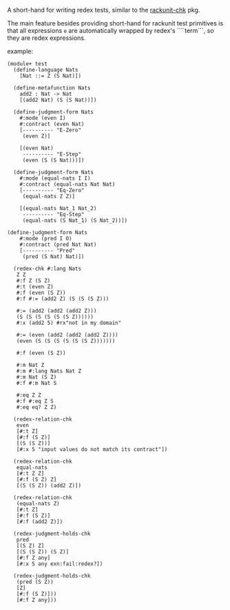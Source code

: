 A short-hand for writing redex tests, similar to the
[rackunit-chk](https://github.com/jeapostrophe/rackunit-chk) pkg.

The main feature besides providing short-hand for rackunit test
primitives is that all expressions ```e``` are automatically
wrapped by redex's ````term```, so they are redex expressions.

example:


```racket
(module+ test
  (define-language Nats
    [Nat ::= Z (S Nat)])
  
  (define-metafunction Nats
    add2 : Nat -> Nat
    [(add2 Nat) (S (S Nat))])
  
  (define-judgment-form Nats
    #:mode (even I)
    #:contract (even Nat)
    [---------- "E-Zero"
     (even Z)]
    
    [(even Nat)
     ---------- "E-Step"
     (even (S (S Nat)))])

  (define-judgment-form Nats
    #:mode (equal-nats I I)
    #:contract (equal-nats Nat Nat)
    [---------- "Eq-Zero"
     (equal-nats Z Z)]
    
    [(equal-nats Nat_1 Nat_2)
     ---------- "Eq-Step"
     (equal-nats (S Nat_1) (S Nat_2))])

(define-judgment-form Nats
    #:mode (pred I O)
    #:contract (pred Nat Nat)
    [---------- "Pred"
     (pred (S Nat) Nat)])

  (redex-chk #:lang Nats
   Z Z
   #:f Z (S Z)
   #:t (even Z)
   #:f (even (S Z))
   #:f #:= (add2 Z) (S (S (S Z)))
   
   #:= (add2 (add2 (add2 Z)))
   (S (S (S (S (S (S Z))))))
   #:x (add2 5) #rx"not in my domain"

   #:= (even (add2 (add2 (add2 Z))))
   (even (S (S (S (S (S (S Z)))))))

   #:f (even (S Z))

   #:m Nat Z
   #:m #:lang Nats Nat Z
   #:m Nat (S Z)
   #:f #:m Nat S

   #:eq Z Z
   #:f #:eq Z S
   #:eq eq? Z Z)

  (redex-relation-chk
   even
   [#:t Z]
   [#:f (S Z)]
   [(S (S Z))]
   [#:x 5 "input values do not match its contract"])

  (redex-relation-chk
   equal-nats
   [#:t Z Z]
   [#:f (S Z) Z]
   [(S (S Z)) (add2 Z)])

  (redex-relation-chk
   (equal-nats Z)
   [#:t Z]
   [#:f (S Z)]
   [#:f (add2 Z)])

  (redex-judgment-holds-chk
   pred
   [(S Z) Z]
   [(S (S Z)) (S Z)]
   [#:f Z any]
   [#:x 5 any exn:fail:redex?])

  (redex-judgment-holds-chk
   (pred (S Z))
   [Z]
   [#:f (S Z)]))
   [#:f Z any]))
```
